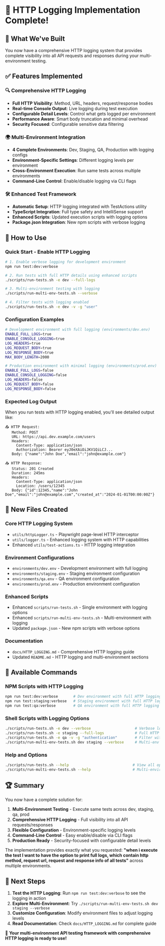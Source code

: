 # 🎉 HTTP Logging Implementation Complete!

## 🚀 What We've Built

You now have a comprehensive HTTP logging system that provides complete visibility into all API requests and responses during your multi-environment testing.

## ✅ Features Implemented

### 🔍 **Comprehensive HTTP Logging**
- **Full HTTP Visibility**: Method, URL, headers, request/response bodies
- **Real-time Console Output**: Live logging during test execution  
- **Configurable Detail Levels**: Control what gets logged per environment
- **Performance Aware**: Smart body truncation and minimal overhead
- **Security Focused**: Configurable sensitive data filtering

### 🌍 **Multi-Environment Integration**
- **4 Complete Environments**: Dev, Staging, QA, Production with logging configs
- **Environment-Specific Settings**: Different logging levels per environment
- **Cross-Environment Execution**: Run same tests across multiple environments
- **Command-Line Control**: Enable/disable logging via CLI flags

### 🛠️ **Enhanced Test Framework**
- **Automatic Setup**: HTTP logging integrated with TestActions utility
- **TypeScript Integration**: Full type safety and IntelliSense support
- **Enhanced Scripts**: Updated execution scripts with logging options
- **Package.json Integration**: New npm scripts with verbose logging

## 🎯 How to Use

### **Quick Start - Enable HTTP Logging**

```bash
# 1. Enable verbose logging for development environment
npm run test:dev:verbose

# 2. Run tests with full HTTP details using enhanced scripts
./scripts/run-tests.sh -e dev --full-logs

# 3. Multi-environment testing with logging
./scripts/run-multi-env-tests.sh --verbose

# 4. Filter tests with logging enabled
./scripts/run-tests.sh -e dev -v -g "user"
```

### **Configuration Examples**

```bash
# Development environment with full logging (environments/dev.env)
ENABLE_FULL_LOGS=true
ENABLE_CONSOLE_LOGGING=true
LOG_HEADERS=true
LOG_REQUEST_BODY=true
LOG_RESPONSE_BODY=true
MAX_BODY_LENGTH=2000

# Production environment with minimal logging (environments/prod.env)
ENABLE_FULL_LOGS=false
ENABLE_CONSOLE_LOGGING=false
LOG_HEADERS=false
LOG_REQUEST_BODY=false
LOG_RESPONSE_BODY=false
```

### **Expected Log Output**

When you run tests with HTTP logging enabled, you'll see detailed output like:

```
📤 HTTP Request:
   Method: POST
   URL: https://api.dev.example.com/users
   Headers:
     Content-Type: application/json
     Authorization: Bearer eyJ0eXAiOiJKV1QiLCJ...
   Body: {"name":"John Doe","email":"john@example.com"}

📥 HTTP Response:
   Status: 201 Created
   Duration: 245ms
   Headers:
     Content-Type: application/json
     Location: /users/12345
   Body: {"id":12345,"name":"John Doe","email":"john@example.com","created_at":"2024-01-01T00:00:00Z"}
```

## 📁 New Files Created

### **Core HTTP Logging System**
- `utils/httpLogger.ts` - Playwright page-level HTTP interceptor
- `utils/logger.ts` - Enhanced logging system with HTTP capabilities
- Enhanced `utils/test-actions.ts` - HTTP logging integration

### **Environment Configurations**
- `environments/dev.env` - Development environment with full logging
- `environments/staging.env` - Staging environment configuration
- `environments/qa.env` - QA environment configuration  
- `environments/prod.env` - Production environment configuration

### **Enhanced Scripts**
- Enhanced `scripts/run-tests.sh` - Single environment with logging options
- Enhanced `scripts/run-multi-env-tests.sh` - Multi-environment with logging
- Updated `package.json` - New npm scripts with verbose options

### **Documentation**
- `docs/HTTP_LOGGING.md` - Comprehensive HTTP logging guide
- Updated `README.md` - HTTP logging and multi-environment sections

## 🎯 Available Commands

### **NPM Scripts with HTTP Logging**
```bash
npm run test:dev:verbose       # Dev environment with full HTTP logging
npm run test:staging:verbose   # Staging environment with full HTTP logging  
npm run test:qa:verbose        # QA environment with full HTTP logging
```

### **Shell Scripts with Logging Options**
```bash
./scripts/run-tests.sh -e dev --verbose                    # Verbose logging
./scripts/run-tests.sh -e staging --full-logs              # Full HTTP details
./scripts/run-tests.sh -e qa -v -g "authentication"        # Filter with logging
./scripts/run-multi-env-tests.sh dev staging --verbose     # Multi-env with logging
```

### **Help and Options**
```bash
./scripts/run-tests.sh --help                             # View all options
./scripts/run-multi-env-tests.sh --help                   # Multi-environment help
```

## 🏆 Summary

You now have a complete solution for:

1. **Multi-Environment Testing** - Execute same tests across dev, staging, qa, prod
2. **Comprehensive HTTP Logging** - Full visibility into all API requests/responses  
3. **Flexible Configuration** - Environment-specific logging levels
4. **Command-Line Control** - Easy enable/disable via CLI flags
5. **Production Ready** - Security-focused with configurable detail levels

The implementation provides exactly what you requested: **"when i execute the test I want to have the option to print full logs, which contain http method, request url, request and response info of all tests"** across multiple environments.

## 📖 Next Steps

1. **Test the HTTP Logging**: Run `npm run test:dev:verbose` to see the logging in action
2. **Explore Multi-Environment**: Try `./scripts/run-multi-env-tests.sh dev staging --verbose`
3. **Customize Configuration**: Modify environment files to adjust logging levels
4. **Read Documentation**: Check `docs/HTTP_LOGGING.md` for complete guide

🎉 **Your multi-environment API testing framework with comprehensive HTTP logging is ready to use!**
